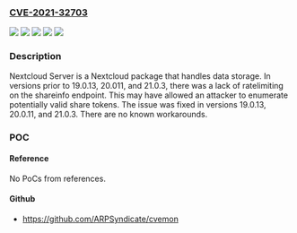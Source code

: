 ### [CVE-2021-32703](https://cve.mitre.org/cgi-bin/cvename.cgi?name=CVE-2021-32703)
![](https://img.shields.io/static/v1?label=Product&message=security-advisories&color=blue)
![](https://img.shields.io/static/v1?label=Version&message=%3C%2019.0.13%20&color=brightgreen)
![](https://img.shields.io/static/v1?label=Version&message=%3E%3D%2020.0.0%2C%20%3C%2020.0.11%20&color=brightgreen)
![](https://img.shields.io/static/v1?label=Version&message=%3E%3D%2021.0.0%2C%20%3C%2021.0.3%20&color=brightgreen)
![](https://img.shields.io/static/v1?label=Vulnerability&message=CWE-799%3A%20Improper%20Control%20of%20Interaction%20Frequency&color=brightgreen)

### Description

Nextcloud Server is a Nextcloud package that handles data storage. In versions prior to 19.0.13, 20.011, and 21.0.3, there was a lack of ratelimiting on the shareinfo endpoint. This may have allowed an attacker to enumerate potentially valid share tokens. The issue was fixed in versions 19.0.13, 20.0.11, and 21.0.3. There are no known workarounds.

### POC

#### Reference
No PoCs from references.

#### Github
- https://github.com/ARPSyndicate/cvemon

